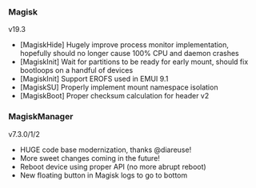 ### Magisk
v19.3
- [MagiskHide] Hugely improve process monitor implementation, hopefully should no longer cause 100% CPU and daemon crashes
- [MagiskInit] Wait for partitions to be ready for early mount, should fix bootloops on a handful of devices
- [MagiskInit] Support EROFS used in EMUI 9.1
- [MagiskSU] Properly implement mount namespace isolation
- [MagiskBoot] Proper checksum calculation for header v2

### MagiskManager
v7.3.0/1/2
- HUGE code base modernization, thanks @diareuse!
- More sweet changes coming in the future!
- Reboot device using proper API (no more abrupt reboot)
- New floating button in Magisk logs to go to bottom